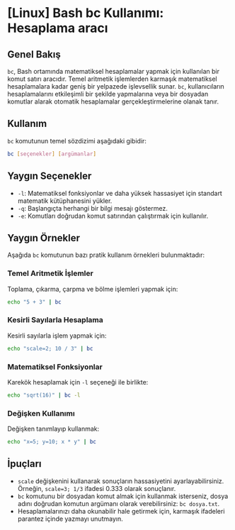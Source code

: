 # [Linux] Bash bc Kullanımı: Hesaplama aracı

## Genel Bakış
`bc`, Bash ortamında matematiksel hesaplamalar yapmak için kullanılan bir komut satırı aracıdır. Temel aritmetik işlemlerden karmaşık matematiksel hesaplamalara kadar geniş bir yelpazede işlevsellik sunar. `bc`, kullanıcıların hesaplamalarını etkileşimli bir şekilde yapmalarına veya bir dosyadan komutlar alarak otomatik hesaplamalar gerçekleştirmelerine olanak tanır.

## Kullanım
`bc` komutunun temel sözdizimi aşağıdaki gibidir:

```bash
bc [seçenekler] [argümanlar]
```

## Yaygın Seçenekler
- `-l`: Matematiksel fonksiyonlar ve daha yüksek hassasiyet için standart matematik kütüphanesini yükler.
- `-q`: Başlangıçta herhangi bir bilgi mesajı göstermez.
- `-e`: Komutları doğrudan komut satırından çalıştırmak için kullanılır.

## Yaygın Örnekler
Aşağıda `bc` komutunun bazı pratik kullanım örnekleri bulunmaktadır:

### Temel Aritmetik İşlemler
Toplama, çıkarma, çarpma ve bölme işlemleri yapmak için:

```bash
echo "5 + 3" | bc
```

### Kesirli Sayılarla Hesaplama
Kesirli sayılarla işlem yapmak için:

```bash
echo "scale=2; 10 / 3" | bc
```

### Matematiksel Fonksiyonlar
Karekök hesaplamak için `-l` seçeneği ile birlikte:

```bash
echo "sqrt(16)" | bc -l
```

### Değişken Kullanımı
Değişken tanımlayıp kullanmak:

```bash
echo "x=5; y=10; x * y" | bc
```

## İpuçları
- `scale` değişkenini kullanarak sonuçların hassasiyetini ayarlayabilirsiniz. Örneğin, `scale=3; 1/3` ifadesi 0.333 olarak sonuçlanır.
- `bc` komutunu bir dosyadan komut almak için kullanmak isterseniz, dosya adını doğrudan komutun argümanı olarak verebilirsiniz: `bc dosya.txt`.
- Hesaplamalarınızı daha okunabilir hale getirmek için, karmaşık ifadeleri parantez içinde yazmayı unutmayın.